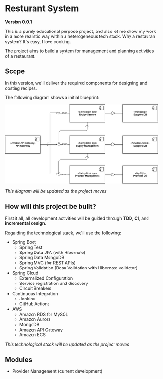 # Resturant System
**Version 0.0.1**  

This is a purely educational purpose project, and also let me show my work in a more realistic way within a heterogeneous tech stack.
Why a restauran system? It's easy, I love cooking.

The project aims to build a system for management and planning activities of a restaurant.

## Scope
In this version, we'll deliver the required components for designing and costing recipes.

The following diagram shows a initial blueprint:

![restaurant-system-components-0.0.1](./img/restaurant-system-components-0.0.1.png)

*This diagram will be updated as the project moves*


## How will this project be built?
First it all, all development activities will be guided through **TDD**, **CI**, and **incremental design**.

Regarding the technological stack, we'll use the following:

- Spring Boot
  - Spring Test
  - Spring Data JPA (with Hibernate)
  - Spring Data MongoDB
  - Spring MVC (for REST APIs)
  - Spring Validation (Bean Validation with Hibernate validator)
- Spring Cloud
  - Externalized Configuration
  - Service registration and discovery
  - Circuit Breakers
- Continuous Integration
  - Jenkins
  - GitHub Actions 
- AWS
  - Amazon RDS for MySQL
  - Amazon Aurora
  - MongoDB
  - Amazon API Gateway
  - Amazon ECS

*This technological stack will be updated as the project moves* 

## Modules

- Provider Management (current development)
